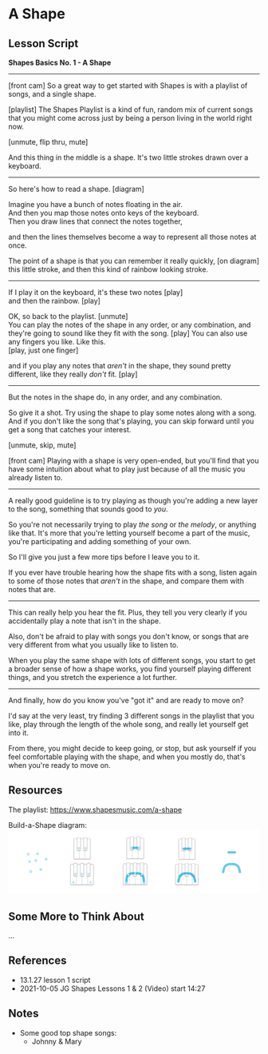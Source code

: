 # A Shape


## Lesson Script

**Shapes Basics No. 1 - A Shape**

---

[front cam] So a great way to get started with Shapes is with a playlist of  songs, and a single shape.  

[playlist] The Shapes Playlist is a kind of fun, random mix of current songs that you might come across just by being a person living in the world right now.

[unmute, flip thru, mute]

And this thing in the middle is a shape. It's two little strokes drawn over a keyboard.  

---

So here's how to read a shape. [diagram]

Imagine you have a bunch of notes floating in the air.  
And then you map those notes onto keys of the keyboard.  
Then you draw lines that connect the notes together,

and then the lines themselves become a way to represent all those notes at once.  

The point of a shape is that you can remember it really quickly, [on diagram] this little stroke, and then this kind of rainbow looking stroke.  

---

If I play it on the keyboard, it's these two notes [play]  
and then the rainbow. [play]  

OK, so back to the playlist. [unmute]  
You can play the notes of the shape in any order, or any combination, and they're going to sound like they fit with the song. [play] You can also use any fingers you like. Like this.  
[play, just one finger]  

and if you play any notes that *aren't* in the shape, they sound pretty different, like they really *don't* fit. [play]  

---

But the notes in the shape do, in any order, and any combination.  

So give it a shot. Try using the shape to play some notes along with a song. And if you don't like the song that's playing, you can skip forward until you get a song that catches your interest.

[unmute, skip, mute]

[front cam] Playing with a shape is very open-ended, but you'll find that you have some intuition about what to play just because of all the music you already listen to.

---

A really good guideline is to try playing as though you're adding a new layer to the song, something that sounds good to *you*.  

So you're not necessarily trying to play *the song* or *the melody*, or anything like that. It's more that you're letting yourself become a part of the music, you're participating and adding something of your own.  

So I'll give you just a few more tips before I leave you to it.  

If you ever have trouble hearing how the shape fits with a song, listen again to some of those notes that *aren't* in the shape, and compare them with notes that are.

---

This can really help you hear the fit. Plus, they tell you very clearly if you accidentally play a note that isn't in the shape.  

Also, don't be afraid to play with songs you don't know, or songs that are very different from what you usually like to listen to.

When you play the same shape with lots of different songs, you start to get a broader sense of how a shape works, you find yourself playing different things, and you stretch the experience a lot further.  

---

And finally, how do you know you've "got it" and are ready to move on?

I'd say at the very least, try finding 3 different songs in the playlist that you like, play through the length of the whole song, and really let yourself get into it.

From there, you might decide to keep going, or stop, but ask yourself if you feel comfortable playing with the shape, and when you mostly do, that's when you're ready to move on.


## Resources

The playlist:
https://www.shapesmusic.com/a-shape

Build-a-Shape diagram:
![dots to shape](/media/21.3.7%20dots_to_shape.png)


## Some More to Think About

...


## References

  - 13.1.27 lesson 1 script
  - 2021-10-05 JG Shapes Lessons 1 & 2 (Video) start 14:27


## Notes

- Some good top shape songs:
  - Johnny & Mary
